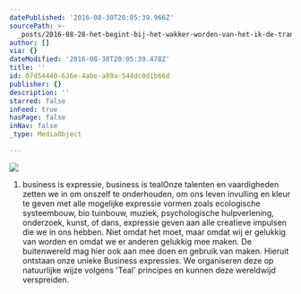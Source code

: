 ```yaml
---
datePublished: '2016-08-30T20:05:39.966Z'
sourcePath: >-
  _posts/2016-08-28-het-begint-bij-het-wakker-worden-van-het-ik-de-transformat.md
author: []
via: {}
dateModified: '2016-08-30T20:05:39.478Z'
title: ''
id: 07d54440-636e-4abe-a89a-544dc0d1b66d
publisher: {}
description: ''
starred: false
inFeed: true
hasPage: false
inNav: false
_type: MediaObject

---
```

![](https://s3-us-west-2.amazonaws.com/the-grid-img/p/502d8d0143eca0baddabd5b21b4e83e5c9279158.jpg)

1. business is expressie, business is tealOnze talenten en vaardigheden zetten we in om onszelf te onderhouden, om ons leven invulling en kleur te geven met alle mogelijke expressie vormen zoals ecologische systeembouw, bio tuinbouw, muziek, psychologische hulpverlening, onderzoek, kunst, of dans, expressie geven aan alle creatieve impulsen die we in ons hebben. Niet omdat het moet, maar omdat wij er gelukkig van worden en omdat we er anderen gelukkig mee maken. De buitenwereld mag hier ook aan mee doen en gebruik van maken. Hieruit ontstaan onze unieke Business expressies. We organiseren deze op natuurlijke wijze volgens 'Teal' principes en kunnen deze wereldwijd verspreiden.